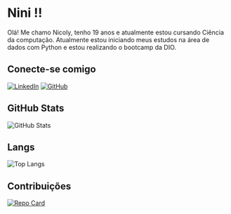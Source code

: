 
# Nini !!

Olá! Me chamo Nicoly, tenho 19 anos e atualmente estou cursando Ciência da computação.
Atualmente estou iniciando meus estudos na área de dados com Python e estou realizando o bootcamp da DIO.

## Conecte-se comigo

[![LinkedIn](https://img.shields.io/badge/LinkedIn-FFF?style=for-the-badge&logo=linkedin&logoColor=pink)](https://www.linkedin.com/in/nicolyteixeira)
[![GitHub](https://img.shields.io/badge/GitHub-FFF?style=for-the-badge&logo=github&logoColor=pink)](https://github.com/ninicodes)

## GitHub Stats

![GitHub Stats](https://github-readme-stats.vercel.app/api?username=nligabo&theme=transparent&bg_color=FFF&border_color=30A3DC&show_icons=true&icon_color=30A3DC&title_color=E94D5F&text_color=000&hide_title=true)

## Langs

![Top Langs](https://github-readme-stats-git-masterrstaa-rickstaa.vercel.app/api/top-langs/?username=ninicodes&layout=compact&bg_color=FFF&border_color=30A3DC&title_color=E94D5F&text_color=000)

## Contribuições 

[![Repo Card](https://github-readme-stats.vercel.app/api/pin/?username=nligabo&repo=dio-lab-open-source&bg_color=FFF&border_color=30A3DC&show_icons=true&icon_color=30A3DC&title_color=E94D5F&text_color=000)](https://github.com/ninicodes/dio-lab-open-source)